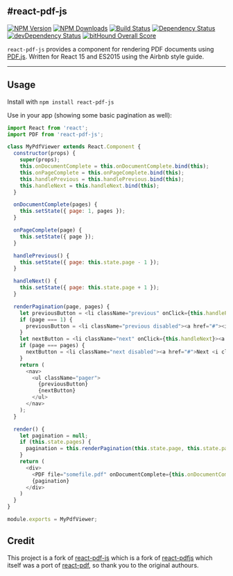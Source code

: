 #react-pdf-js
---
[![NPM Version](https://img.shields.io/npm/v/react-pdf-js.svg?style=flat-square)](https://www.npmjs.com/package/react-pdf-js)
[![NPM Downloads](https://img.shields.io/npm/dm/react-pdf-js.svg?style=flat-square)](https://www.npmjs.com/package/react-pdf-js)
[![Build Status](https://img.shields.io/travis/mikecousins/react-pdf-js/master.svg?style=flat-square)](https://travis-ci.org/mikecousins/react-pdf-js)
[![Dependency Status](https://david-dm.org/mikecousins/react-pdf-js.svg)](https://david-dm.org/mikecousins/react-pdf-js)
[![devDependency Status](https://david-dm.org/mikecousins/react-pdf-js/dev-status.svg)](https://david-dm.org/mikecousins/react-pdf-js#info=devDependencies)
[![bitHound Overall Score](https://www.bithound.io/github/mikecousins/react-pdf-js/badges/score.svg)](https://www.bithound.io/github/mikecousins/react-pdf-js)

`react-pdf-js` provides a component for rendering PDF documents using [PDF.js](http://mozilla.github.io/pdf.js/). Written for React 15 and ES2015 using the Airbnb style guide.

---

Usage
-----

Install with `npm install react-pdf-js`

Use in your app (showing some basic pagination as well):

```js
import React from 'react';
import PDF from 'react-pdf-js';

class MyPdfViewer extends React.Component {
  constructor(props) {
    super(props);
    this.onDocumentComplete = this.onDocumentComplete.bind(this);
    this.onPageComplete = this.onPageComplete.bind(this);
    this.handlePrevious = this.handlePrevious.bind(this);
    this.handleNext = this.handleNext.bind(this);
  }

  onDocumentComplete(pages) {
    this.setState({ page: 1, pages });
  }

  onPageComplete(page) {
    this.setState({ page });
  }

  handlePrevious() {
    this.setState({ page: this.state.page - 1 });
  }

  handleNext() {
    this.setState({ page: this.state.page + 1 });
  }

  renderPagination(page, pages) {
    let previousButton = <li className="previous" onClick={this.handlePrevious}><a href="#"><i className="fa fa-arrow-left"></i> Previous</a></li>;
    if (page === 1) {
      previousButton = <li className="previous disabled"><a href="#"><i className="fa fa-arrow-left"></i> Previous</a></li>;
    }
    let nextButton = <li className="next" onClick={this.handleNext}><a href="#">Next <i className="fa fa-arrow-right"></i></a></li>;
    if (page === pages) {
      nextButton = <li className="next disabled"><a href="#">Next <i className="fa fa-arrow-right"></i></a></li>;
    }
    return (
      <nav>
        <ul className="pager">
          {previousButton}
          {nextButton}
        </ul>
      </nav>
    );
  }

  render() {
    let pagination = null;
    if (this.state.pages) {
      pagination = this.renderPagination(this.state.page, this.state.pages);
    }
    return (
      <div>
        <PDF file="somefile.pdf" onDocumentComplete={this.onDocumentComplete} onPageComplete={this.onPageComplete} page={this.state.page} />
        {pagination}
      </div>
    )
  }
}

module.exports = MyPdfViewer;
```


## Credit

This project is a fork of [react-pdf-js](https://github.com/mikecousins/react-pdf-js) which is a fork of [react-pdfjs](https://github.com/erikras/react-pdfjs) which itself was a port of [react-pdf](https://github.com/nnarhinen/react-pdf), so thank you to
the original authours.
